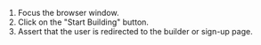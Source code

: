 1. Focus the browser window.
2. Click on the "Start Building" button.
3. Assert that the user is redirected to the builder or sign-up page.